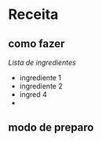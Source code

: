 # Receita
## como fazer
_Lista de ingredientes_
  - ingrediente 1
  - ingrediente 2
  - ingred 4
  -  
**modo de preparo**
- 


